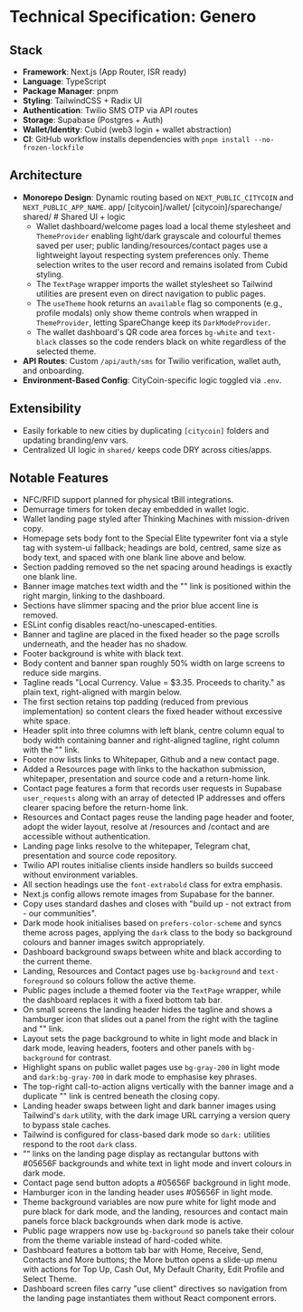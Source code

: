 # Technical Specification: Genero

## Stack

- **Framework**: Next.js (App Router, ISR ready)
- **Language**: TypeScript
- **Package Manager**: pnpm
- **Styling**: TailwindCSS + Radix UI
- **Authentication**: Twilio SMS OTP via API routes
- **Storage**: Supabase (Postgres + Auth)
- **Wallet/Identity**: Cubid (web3 login + wallet abstraction)
- **CI**: GitHub workflow installs dependencies with `pnpm install --no-frozen-lockfile`

## Architecture

- **Monorepo Design**: Dynamic routing based on `NEXT_PUBLIC_CITYCOIN` and `NEXT_PUBLIC_APP_NAME`.
  app/
  [citycoin]/wallet/
  [citycoin]/sparechange/
  shared/ # Shared UI + logic
  - Wallet dashboard/welcome pages load a local theme stylesheet and `ThemeProvider` enabling light/dark grayscale and colourful themes saved per user; public landing/resources/contact pages use a lightweight layout respecting system preferences only. Theme selection writes to the user record and remains isolated from Cubid styling.
  - The `TextPage` wrapper imports the wallet stylesheet so Tailwind utilities are present even on direct navigation to public pages.
  - The `useTheme` hook returns an `available` flag so components (e.g., profile modals) only show theme controls when wrapped in `ThemeProvider`, letting SpareChange keep its `DarkModeProvider`.
  - The wallet dashboard's QR code area forces `bg-white` and `text-black` classes so the code renders black on white regardless of the selected theme.
- **API Routes**: Custom `/api/auth/sms` for Twilio verification, wallet auth, and onboarding.
- **Environment-Based Config**: CityCoin-specific logic toggled via `.env`.

## Extensibility

- Easily forkable to new cities by duplicating `[citycoin]` folders and updating branding/env vars.
- Centralized UI logic in `shared/` keeps code DRY across cities/apps.

## Notable Features

- NFC/RFID support planned for physical tBill integrations.
- Demurrage timers for token decay embedded in wallet logic.
- Wallet landing page styled after Thinking Machines with mission-driven copy.
- Homepage sets body font to the Special Elite typewriter font via a style tag with system-ui fallback; headings are bold, centred, same size as body text, and spaced with one blank line above and below.
- Section padding removed so the net spacing around headings is exactly one blank line.
- Banner image matches text width and the "<open my wallet>" link is positioned within the right margin, linking to the dashboard.
- Sections have slimmer spacing and the prior blue accent line is removed.
- ESLint config disables react/no-unescaped-entities.
- Banner and tagline are placed in the fixed header so the page scrolls underneath, and the header has no shadow.
- Footer background is white with black text.
- Body content and banner span roughly 50% width on large screens to reduce side margins.
- Tagline reads "Local Currency. Value = $3.35. Proceeds to charity." as plain text, right-aligned with margin below.
- The first section retains top padding (reduced from previous implementation) so content clears the fixed header without excessive white space.
- Header split into three columns with left blank, centre column equal to body width containing banner and right-aligned tagline, right column with the "<open my wallet>" link.
- Footer now lists links to Whitepaper, Github and a new contact page.
- Added a Resources page with links to the hackathon submission, whitepaper, presentation and source code and a return-home link.
- Contact page features a form that records user requests in Supabase `user_requests` along with an array of detected IP addresses and offers clearer spacing before the return-home link.
- Resources and Contact pages reuse the landing page header and footer, adopt the wider layout, resolve at /resources and /contact and are accessible without authentication.
- Landing page links resolve to the whitepaper, Telegram chat, presentation and source code repository.
- Twilio API routes initialise clients inside handlers so builds succeed without environment variables.
- All section headings use the `font-extrabold` class for extra emphasis.
- Next.js config allows remote images from Supabase for the banner.
- Copy uses standard dashes and closes with "build up - not extract from - our communities".
- Dark mode hook initialises based on `prefers-color-scheme` and syncs theme across pages, applying the `dark` class to the body so background colours and banner images switch appropriately.
- Dashboard background swaps between white and black according to the current theme.
- Landing, Resources and Contact pages use `bg-background` and `text-foreground` so colours follow the active theme.
- Public pages include a themed footer via the `TextPage` wrapper, while the dashboard replaces it with a fixed bottom tab bar.
- On small screens the landing header hides the tagline and shows a hamburger icon that slides out a panel from the right with the tagline and "<open my wallet>" link.
- Layout sets the page background to white in light mode and black in dark mode, leaving headers, footers and other panels with `bg-background` for contrast.
- Highlight spans on public wallet pages use `bg-gray-200` in light mode and `dark:bg-gray-700` in dark mode to emphasise key phrases.
- The top-right call-to-action aligns vertically with the banner image and a duplicate "<open my wallet>" link is centred beneath the closing copy.
- Landing header swaps between light and dark banner images using Tailwind's `dark` utility, with the dark image URL carrying a version query to bypass stale caches.
- Tailwind is configured for class-based dark mode so `dark:` utilities respond to the root `dark` class.
- "<open my wallet>" links on the landing page display as rectangular buttons with #05656F backgrounds and white text in light mode and invert colours in dark mode.
- Contact page send button adopts a #05656F background in light mode.
- Hamburger icon in the landing header uses #05656F in light mode.
- Theme background variables are now pure white for light mode and pure black for dark mode, and the landing, resources and contact main panels force black backgrounds when dark mode is active.
- Public page wrappers now use `bg-background` so panels take their colour from the theme variable instead of hard-coded white.
- Dashboard features a bottom tab bar with Home, Receive, Send, Contacts and More buttons; the More button opens a slide-up menu with actions for Top Up, Cash Out, My Default Charity, Edit Profile and Select Theme.
- Dashboard screen files carry "use client" directives so navigation from the landing page instantiates them without React component errors.

